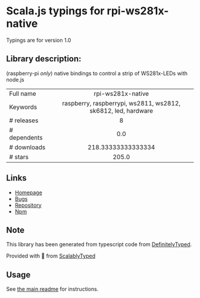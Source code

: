 
# Scala.js typings for rpi-ws281x-native

Typings are for version 1.0

## Library description:
(raspberry-pi *only*) native bindings to control a strip of WS281x-LEDs with node.js

|                    |                 |
| ------------------ | :-------------: |
| Full name          | rpi-ws281x-native |
| Keywords           | raspberry, raspberrypi, ws2811, ws2812, sk6812, led, hardware |
| # releases         | 8 |
| # dependents       | 0.0 |
| # downloads        | 218.33333333333334 |
| # stars            | 205.0 |

## Links
- [Homepage](https://github.com/beyondscreen/node-rpi-ws281x-native)
- [Bugs](https://github.com/beyondscreen/node-rpi-ws281x-native/issues)
- [Repository](https://github.com/beyondscreen/node-rpi-ws281x-native)
- [Npm](https://www.npmjs.com/package/rpi-ws281x-native)
    


## Note
This library has been generated from typescript code from [DefinitelyTyped](https://definitelytyped.org).

Provided with :purple_heart: from [ScalablyTyped](https://github.com/oyvindberg/ScalablyTyped)

## Usage
See [the main readme](../../readme.md) for instructions.


